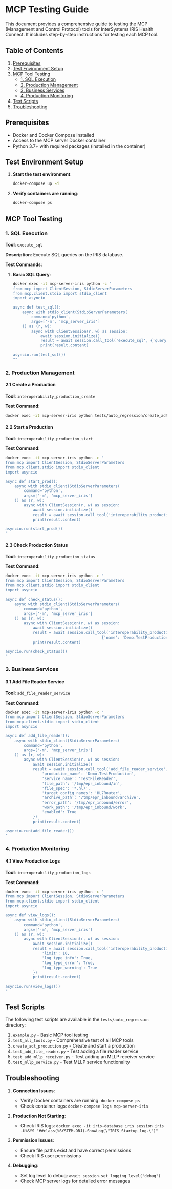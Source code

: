 # MCP Testing Guide

This document provides a comprehensive guide to testing the MCP (Management and Control Protocol) tools for InterSystems IRIS Health Connect. It includes step-by-step instructions for testing each MCP tool.

## Table of Contents
1. [Prerequisites](#prerequisites)
2. [Test Environment Setup](#test-environment-setup)
3. [MCP Tool Testing](#mcp-tool-testing)
   - [1. SQL Execution](#1-sql-execution)
   - [2. Production Management](#2-production-management)
   - [3. Business Services](#3-business-services)
   - [4. Production Monitoring](#4-production-monitoring)
4. [Test Scripts](#test-scripts)
5. [Troubleshooting](#troubleshooting)

## Prerequisites

- Docker and Docker Compose installed
- Access to the MCP server Docker container
- Python 3.7+ with required packages (installed in the container)

## Test Environment Setup

1. **Start the test environment**:
   ```bash
   docker-compose up -d
   ```

2. **Verify containers are running**:
   ```bash
   docker-compose ps
   ```

## MCP Tool Testing

### 1. SQL Execution

**Tool**: `execute_sql`

**Description**: Execute SQL queries on the IRIS database.

**Test Commands**:

1. **Basic SQL Query**:
   ```bash
   docker exec -it mcp-server-iris python -c "
   from mcp import ClientSession, StdioServerParameters
   from mcp.client.stdio import stdio_client
   import asyncio
   
   async def test_sql():
       async with stdio_client(StdioServerParameters(
           command='python',
           args=['-m', 'mcp_server_iris']
       )) as (r, w):
           async with ClientSession(r, w) as session:
               await session.initialize()
               result = await session.call_tool('execute_sql', {'query': 'SELECT $namespace, $zversion'})
               print(result.content)
   
   asyncio.run(test_sql())
   ""
   ```

### 2. Production Management

#### 2.1 Create a Production

**Tool**: `interoperability_production_create`

**Test Command**:
```bash
docker exec -it mcp-server-iris python tests/auto_regression/create_adt_production.py --name Demo.TestProduction
```

#### 2.2 Start a Production

**Tool**: `interoperability_production_start`

**Test Command**:
```bash
docker exec -it mcp-server-iris python -c "
from mcp import ClientSession, StdioServerParameters
from mcp.client.stdio import stdio_client
import asyncio

async def start_prod():
    async with stdio_client(StdioServerParameters(
        command='python',
        args=['-m', 'mcp_server_iris']
    )) as (r, w):
        async with ClientSession(r, w) as session:
            await session.initialize()
            result = await session.call_tool('interoperability_production_start', {'name': 'Demo.TestProduction'})
            print(result.content)

asyncio.run(start_prod())
"
```

#### 2.3 Check Production Status

**Tool**: `interoperability_production_status`

**Test Command**:
```bash
docker exec -it mcp-server-iris python -c "
from mcp import ClientSession, StdioServerParameters
from mcp.client.stdio import stdio_client
import asyncio

async def check_status():
    async with stdio_client(StdioServerParameters(
        command='python',
        args=['-m', 'mcp_server_iris']
    )) as (r, w):
        async with ClientSession(r, w) as session:
            await session.initialize()
            result = await session.call_tool('interoperability_production_status', 
                                          {'name': 'Demo.TestProduction', 'full_status': True})
            print(result.content)

asyncio.run(check_status())
"
```

### 3. Business Services

#### 3.1 Add File Reader Service

**Tool**: `add_file_reader_service`

**Test Command**:
```bash
docker exec -it mcp-server-iris python -c "
from mcp import ClientSession, StdioServerParameters
from mcp.client.stdio import stdio_client
import asyncio

async def add_file_reader():
    async with stdio_client(StdioServerParameters(
        command='python',
        args=['-m', 'mcp_server_iris']
    )) as (r, w):
        async with ClientSession(r, w) as session:
            await session.initialize()
            result = await session.call_tool('add_file_reader_service', {
                'production_name': 'Demo.TestProduction',
                'service_name': 'TestFileReader',
                'file_path': '/tmp/epr_inbound/in',
                'file_spec': '*.hl7',
                'target_config_names': 'HL7Router',
                'archive_path': '/tmp/epr_inbound/archive',
                'error_path': '/tmp/epr_inbound/error',
                'work_path': '/tmp/epr_inbound/work',
                'enabled': True
            })
            print(result.content)

asyncio.run(add_file_reader())
"
```

### 4. Production Monitoring

#### 4.1 View Production Logs

**Tool**: `interoperability_production_logs`

**Test Command**:
```bash
docker exec -it mcp-server-iris python -c "
from mcp import ClientSession, StdioServerParameters
from mcp.client.stdio import stdio_client
import asyncio

async def view_logs():
    async with stdio_client(StdioServerParameters(
        command='python',
        args=['-m', 'mcp_server_iris']
    )) as (r, w):
        async with ClientSession(r, w) as session:
            await session.initialize()
            result = await session.call_tool('interoperability_production_logs', {
                'limit': 10,
                'log_type_info': True,
                'log_type_error': True,
                'log_type_warning': True
            })
            print(result.content)

asyncio.run(view_logs())
"
```

## Test Scripts

The following test scripts are available in the `tests/auto_regression` directory:

1. `example.py` - Basic MCP tool testing
2. `test_all_tools.py` - Comprehensive test of all MCP tools
3. `create_adt_production.py` - Create and start a production
4. `test_add_file_reader.py` - Test adding a file reader service
5. `test_add_mllp_receiver.py` - Test adding an MLLP receiver service
6. `test_mllp_service.py` - Test MLLP service functionality

## Troubleshooting

1. **Connection Issues**:
   - Verify Docker containers are running: `docker-compose ps`
   - Check container logs: `docker-compose logs mcp-server-iris`

2. **Production Not Starting**:
   - Check IRIS logs: `docker exec -it iris-database iris session iris -U%SYS "##class(%SYSTEM.OBJ).ShowLog(\"IRIS_Startup_log.\")"`

3. **Permission Issues**:
   - Ensure file paths exist and have correct permissions
   - Check IRIS user permissions

4. **Debugging**:
   - Set log level to debug: `await session.set_logging_level("debug")`
   - Check MCP server logs for detailed error messages
